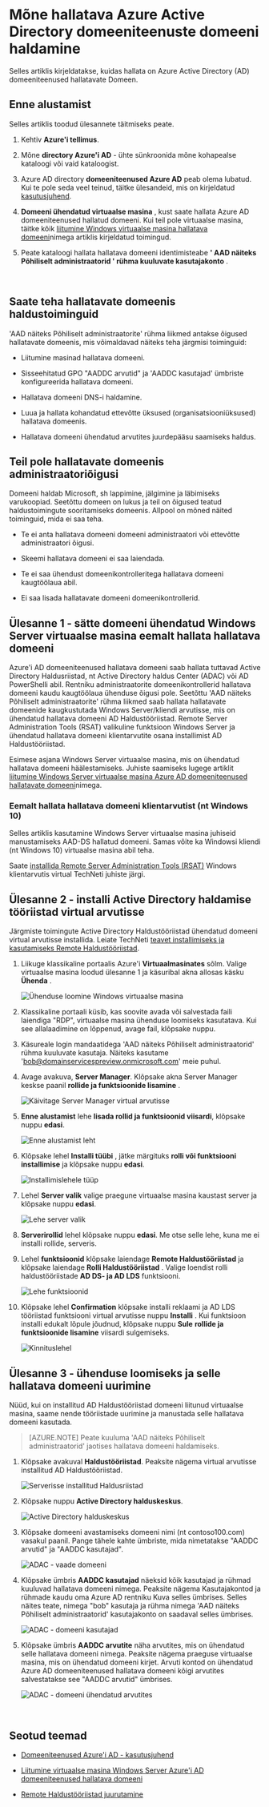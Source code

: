 <properties
    pageTitle="Azure Active Directory domeeniteenused: Haldamine hallatava domeeni | Microsoft Azure'i"
    description="Azure Active Directory domeeniteenused hallatavate domeenide haldamine"
    services="active-directory-ds"
    documentationCenter=""
    authors="mahesh-unnikrishnan"
    manager="stevenpo"
    editor="curtand"/>

<tags
    ms.service="active-directory-ds"
    ms.workload="identity"
    ms.tgt_pltfrm="na"
    ms.devlang="na"
    ms.topic="article"
    ms.date="10/02/2016"
    ms.author="maheshu"/>

# <a name="administer-an-azure-active-directory-domain-services-managed-domain"></a>Mõne hallatava Azure Active Directory domeeniteenuste domeeni haldamine
Selles artiklis kirjeldatakse, kuidas hallata on Azure Active Directory (AD) domeeniteenused hallatavate Domeen.


## <a name="before-you-begin"></a>Enne alustamist
Selles artiklis toodud ülesannete täitmiseks peate.

1. Kehtiv **Azure'i tellimus**.

2. Mõne **directory Azure'i AD** - ühte sünkroonida mõne kohapealse kataloogi või vaid kataloogist.

3. Azure AD directory **domeeniteenused Azure AD** peab olema lubatud. Kui te pole seda veel teinud, täitke ülesandeid, mis on kirjeldatud [kasutusjuhend](./active-directory-ds-getting-started.md).

4. **Domeeni ühendatud virtuaalse masina** , kust saate hallata Azure AD domeeniteenused hallatud domeeni. Kui teil pole virtuaalse masina, täitke kõik [liitumine Windows virtuaalse masina hallatava domeeni](./active-directory-ds-admin-guide-join-windows-vm.md)nimega artiklis kirjeldatud toimingud.

5. Peate kataloogi hallata hallatava domeeni identimisteabe **' AAD näiteks Põhiliselt administraatorid ' rühma kuuluvate kasutajakonto** .

<br>


## <a name="administrative-tasks-you-can-perform-on-a-managed-domain"></a>Saate teha hallatavate domeenis haldustoiminguid
'AAD näiteks Põhiliselt administraatorite' rühma liikmed antakse õigused hallatavate domeenis, mis võimaldavad näiteks teha järgmisi toiminguid:

- Liitumine masinad hallatava domeeni.

- Sisseehitatud GPO "AADDC arvutid" ja 'AADDC kasutajad' ümbriste konfigureerida hallatava domeeni.

- Hallatava domeeni DNS-i haldamine.

- Luua ja hallata kohandatud ettevõtte üksused (organisatsiooniüksused) hallatava domeenis.

- Hallatava domeeni ühendatud arvutites juurdepääsu saamiseks haldus.


## <a name="administrative-privileges-you-do-not-have-on-a-managed-domain"></a>Teil pole hallatavate domeenis administraatoriõigusi
Domeeni haldab Microsoft, sh lappimine, jälgimine ja läbimiseks varukoopiad. Seetõttu domeen on lukus ja teil on õigused teatud haldustoimingute sooritamiseks domeenis. Allpool on mõned näited toiminguid, mida ei saa teha.

- Te ei anta hallatava domeeni domeeni administraatori või ettevõtte administraatori õigusi.

- Skeemi hallatava domeeni ei saa laiendada.

- Te ei saa ühendust domeenikontrolleritega hallatava domeeni kaugtöölaua abil.

- Ei saa lisada hallatavate domeeni domeenikontrollerid.


## <a name="task-1---provision-a-domain-joined-windows-server-virtual-machine-to-remotely-administer-the-managed-domain"></a>Ülesanne 1 - sätte domeeni ühendatud Windows Server virtuaalse masina eemalt hallata hallatava domeeni
Azure'i AD domeeniteenused hallatava domeeni saab hallata tuttavad Active Directory Haldusriistad, nt Active Directory haldus Center (ADAC) või AD PowerShelli abil. Rentniku administraatorite domeenikontrollerid hallatava domeeni kaudu kaugtöölaua ühenduse õigusi pole. Seetõttu 'AAD näiteks Põhiliselt administraatorite' rühma liikmed saab hallata hallatavate domeenide kaugkustutada Windows Server/kliendi arvutisse, mis on ühendatud hallatava domeeni AD Haldustööriistad. Remote Server Administration Tools (RSAT) valikuline funktsioon Windows Server ja ühendatud hallatava domeeni klientarvutite osana installimist AD Haldustööriistad.

Esimese asjana Windows Server virtuaalse masina, mis on ühendatud hallatava domeeni häälestamiseks. Juhiste saamiseks lugege artiklit [liitumine Windows Server virtuaalse masina Azure AD domeeniteenused hallatavate domeeni](active-directory-ds-admin-guide-join-windows-vm.md)nimega.

### <a name="remotely-administer-the-managed-domain-from-a-client-computer-for-example-windows-10"></a>Eemalt hallata hallatava domeeni klientarvutist (nt Windows 10)
Selles artiklis kasutamine Windows Server virtuaalse masina juhiseid manustamiseks AAD-DS hallatud domeeni. Samas võite ka Windowsi kliendi (nt Windows 10) virtuaalse masina abil teha.

Saate [installida Remote Server Administration Tools (RSAT)](http://social.technet.microsoft.com/wiki/contents/articles/2202.remote-server-administration-tools-rsat-for-windows-client-and-windows-server-dsforum2wiki.aspx) Windows klientarvutis virtual TechNeti juhiste järgi.


## <a name="task-2---install-active-directory-administration-tools-on-the-virtual-machine"></a>Ülesanne 2 - installi Active Directory haldamise tööriistad virtual arvutisse
Järgmiste toimingute Active Directory Haldustööriistad ühendatud domeeni virtual arvutisse installida. Leiate TechNeti [teavet installimiseks ja kasutamiseks Remote Haldustööriistad](https://technet.microsoft.com/library/hh831501.aspx).

1. Liikuge klassikaline portaalis Azure'i **Virtuaalmasinates** sõlm. Valige virtuaalse masina loodud ülesanne 1 ja käsuribal akna allosas käsku **Ühenda** .

    ![Ühenduse loomine Windows virtuaalse masina](./media/active-directory-domain-services-admin-guide/connect-windows-vm.png)

2. Klassikaline portaali küsib, kas soovite avada või salvestada faili laiendiga "RDP", virtuaalse masina ühenduse loomiseks kasutatava. Kui see allalaadimine on lõppenud, avage fail, klõpsake nuppu.

3. Käsureale login mandaatidega 'AAD näiteks Põhiliselt administraatorid' rühma kuuluvate kasutaja. Näiteks kasutame 'bob@domainservicespreview.onmicrosoft.com' meie puhul.

4. Avage avakuva, **Server Manager**. Klõpsake akna Server Manager keskse paanil **rollide ja funktsioonide lisamine** .

    ![Käivitage Server Manager virtual arvutisse](./media/active-directory-domain-services-admin-guide/install-rsat-server-manager.png)

5. **Enne alustamist** lehe **lisada rollid ja funktsioonid viisardi**, klõpsake nuppu **edasi**.

    ![Enne alustamist leht](./media/active-directory-domain-services-admin-guide/install-rsat-server-manager-add-roles-begin.png)

6. Klõpsake lehel **Installi tüübi** , jätke märgituks **rolli või funktsiooni installimise** ja klõpsake nuppu **edasi**.

    ![Installimislehele tüüp](./media/active-directory-domain-services-admin-guide/install-rsat-server-manager-add-roles-type.png)

7. Lehel **Server valik** valige praegune virtuaalse masina kaustast server ja klõpsake nuppu **edasi**.

    ![Lehe server valik](./media/active-directory-domain-services-admin-guide/install-rsat-server-manager-add-roles-server.png)

8. **Serverirollid** lehel klõpsake nuppu **edasi**. Me otse selle lehe, kuna me ei installi rollide, serveris.

9. Lehel **funktsioonid** klõpsake laiendage **Remote Haldustööriistad** ja klõpsake laiendage **Rolli Haldustööriistad** . Valige loendist rolli haldustööriistade **AD DS- ja AD LDS** funktsiooni.

    ![Lehe funktsioonid](./media/active-directory-domain-services-admin-guide/install-rsat-server-manager-add-roles-ad-tools.png)

10. Klõpsake lehel **Confirmation** klõpsake installi reklaami ja AD LDS tööriistad funktsiooni virtual arvutisse nuppu **Installi** . Kui funktsioon installi edukalt lõpule jõudnud, klõpsake nuppu **Sule** **rollide ja funktsioonide lisamine** viisardi sulgemiseks.

    ![Kinnituslehel](./media/active-directory-domain-services-admin-guide/install-rsat-server-manager-add-roles-confirmation.png)


## <a name="task-3---connect-to-and-explore-the-managed-domain"></a>Ülesanne 3 - ühenduse loomiseks ja selle hallatava domeeni uurimine
Nüüd, kui on installitud AD Haldustööriistad domeeni liitunud virtuaalse masina, saame nende tööriistade uurimine ja manustada selle hallatava domeeni kasutada.

> [AZURE.NOTE] Peate kuuluma 'AAD näiteks Põhiliselt administraatorid' jaotises hallatava domeeni haldamiseks.

1. Klõpsake avakuval **Haldustööriistad**. Peaksite nägema virtual arvutisse installitud AD Haldustööriistad.

    ![Serverisse installitud Haldusriistad](./media/active-directory-domain-services-admin-guide/install-rsat-admin-tools-installed.png)

2. Klõpsake nuppu **Active Directory halduskeskus**.

    ![Active Directory halduskeskus](./media/active-directory-domain-services-admin-guide/adac-overview.png)

3. Klõpsake domeeni avastamiseks domeeni nimi (nt contoso100.com) vasakul paanil. Pange tähele kahte ümbriste, mida nimetatakse "AADDC arvutid" ja "AADDC kasutajad".

    ![ADAC - vaade domeeni](./media/active-directory-domain-services-admin-guide/adac-domain-view.png)

4. Klõpsake ümbris **AADDC kasutajad** näeksid kõik kasutajad ja rühmad kuuluvad hallatava domeeni nimega. Peaksite nägema Kasutajakontod ja rühmade kaudu oma Azure AD rentniku Kuva selles ümbrises. Selles näites teate, nimega "bob" kasutaja ja rühma nimega 'AAD näiteks Põhiliselt administraatorid' kasutajakonto on saadaval selles ümbrises.

    ![ADAC - domeeni kasutajad](./media/active-directory-domain-services-admin-guide/adac-aaddc-users.png)

5. Klõpsake ümbris **AADDC arvutite** näha arvutites, mis on ühendatud selle hallatava domeeni nimega. Peaksite nägema praeguse virtuaalse masina, mis on ühendatud domeeni kirjet. Arvuti kontod on ühendatud Azure AD domeeniteenused hallatava domeeni kõigi arvutites salvestatakse see "AADDC arvutid" ümbrises.

    ![ADAC - domeeni ühendatud arvutites](./media/active-directory-domain-services-admin-guide/adac-aaddc-computers.png)

<br>

## <a name="related-content"></a>Seotud teemad

- [Domeeniteenused Azure'i AD - kasutusjuhend](./active-directory-ds-getting-started.md)

- [Liitumine virtuaalse masina Windows Server Azure'i AD domeeniteenused hallatava domeeni](active-directory-ds-admin-guide-join-windows-vm.md)

- [Remote Haldustööriistad juurutamine](https://technet.microsoft.com/library/hh831501.aspx)
